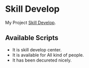 # Skill Develop

My Project [Skill Develop](https://jovial-kalam-6bdb7a.netlify.app/contuct).

## Available Scripts

- It is skill develop center.
- It is available for All kind of people.
- It has been decureted nicely.
